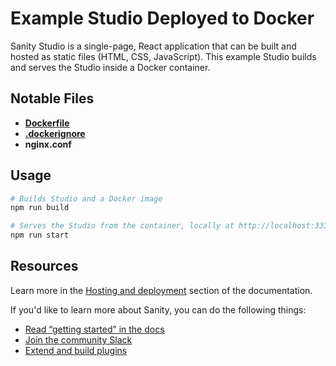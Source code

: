 # Example Studio Deployed to Docker

Sanity Studio is a single-page, React application that can be built and hosted as static files (HTML, CSS, JavaScript). This example Studio builds and serves the Studio inside a Docker container.

## Notable Files

- [**Dockerfile**](https://docs.docker.com/reference/dockerfile/)
- [**.dockerignore**](https://docs.docker.com/reference/dockerfile/#dockerignore-file)
- **nginx.conf**

## Usage

```sh
# Builds Studio and a Docker image
npm run build

# Serves the Studio from the container, locally at http://localhost:3333
npm run start
```

## Resources

Learn more in the [Hosting and deployment](https://www.sanity.io/docs/deployment) section of the documentation.

If you'd like to learn more about Sanity, you can do the following things:

- [Read “getting started” in the docs](https://www.sanity.io/docs/introduction/getting-started?utm_source=readme)
- [Join the community Slack](https://slack.sanity.io/?utm_source=readme)
- [Extend and build plugins](https://www.sanity.io/docs/content-studio/extending?utm_source=readme)
